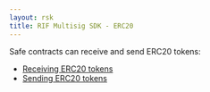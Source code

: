 ```yaml
---
layout: rsk
title: RIF Multisig SDK - ERC20
---
```


Safe contracts can receive and send ERC20 tokens:
- [Receiving ERC20 tokens](receive_erc20)
- [Sending ERC20 tokens](erc20_transactions)